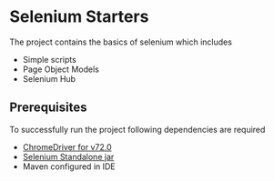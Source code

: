 # Selenium Starters

The project contains the basics of selenium which includes
* Simple scripts
* Page Object Models
* Selenium Hub

## Prerequisites
To successfully run the project following dependencies are required
* [ChromeDriver for v72.0](https://chromedriver.storage.googleapis.com/index.html?path=72.0.3626.69/)
* [Selenium Standalone jar](https://bit.ly/2TlkRyu)
* Maven configured in IDE
